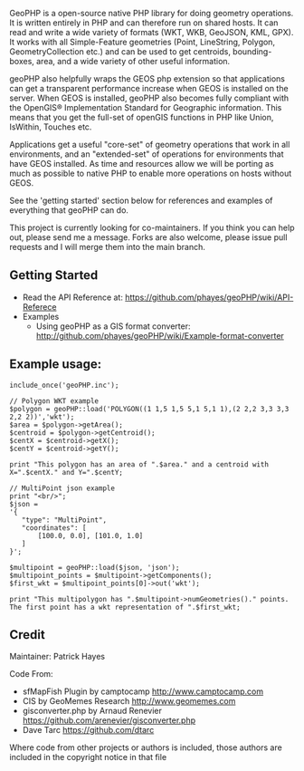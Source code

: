 GeoPHP is a open-source native PHP library for doing geometry operations. It is written entirely in PHP and 
can therefore run on shared hosts. It can read and write a wide variety of formats (WKT, WKB, GeoJSON, 
KML, GPX). It works with all Simple-Feature geometries (Point, LineString, Polygon, GeometryCollection etc.)
and can be used to get centroids, bounding-boxes, area, and a wide variety of other useful information. 

geoPHP also helpfully wraps the GEOS php extension so that applications can get a transparent performance 
increase when GEOS is installed on the server. When GEOS is installed, geoPHP also becomes
fully compliant with the OpenGIS® Implementation Standard for Geographic information. This means that
you get the full-set of openGIS functions in PHP like Union, IsWithin, Touches etc. 

Applications get a useful "core-set" of geometry operations that work in all environments, and an "extended-set"
of operations for environments that have GEOS installed. As time and resources allow we will be porting as much as
possible to native PHP to enable more operations on hosts without GEOS.

See the 'getting started' section below for references and examples of everything that geoPHP can do.

This project is currently looking for co-maintainers. If you think you can help out, please send me a 
message. Forks are also welcome, please issue pull requests and I will merge them into the main branch.

Getting Started
-----------------------

 * Read the API Reference at: <https://github.com/phayes/geoPHP/wiki/API-Referece>
 * Examples
   * Using geoPHP as a GIS format converter: <http://github.com/phayes/geoPHP/wiki/Example-format-converter>


Example usage:
-------------------------------------------------

    include_once('geoPHP.inc');
    
    // Polygon WKT example
    $polygon = geoPHP::load('POLYGON((1 1,5 1,5 5,1 5,1 1),(2 2,2 3,3 3,3 2,2 2))','wkt');
    $area = $polygon->getArea();
    $centroid = $polygon->getCentroid();
    $centX = $centroid->getX();
    $centY = $centroid->getY();
    
    print "This polygon has an area of ".$area." and a centroid with X=".$centX." and Y=".$centY;
    
    // MultiPoint json example
    print "<br/>";
    $json = 
    '{
       "type": "MultiPoint",
       "coordinates": [
           [100.0, 0.0], [101.0, 1.0]
       ]
    }';
    
    $multipoint = geoPHP::load($json, 'json');
    $multipoint_points = $multipoint->getComponents();
    $first_wkt = $multipoint_points[0]->out('wkt');
    
    print "This multipolygon has ".$multipoint->numGeometries()." points. The first point has a wkt representation of ".$first_wkt;


Credit
-------------------------------------------------

Maintainer: Patrick Hayes

Code From:

 * sfMapFish Plugin by camptocamp <http://www.camptocamp.com>
 * CIS by GeoMemes Research <http://www.geomemes.com>
 * gisconverter.php by Arnaud Renevier <https://github.com/arenevier/gisconverter.php>
 * Dave Tarc <https://github.com/dtarc>
            
Where code from other projects or authors is included, those authors are included in the copyright notice in that file
